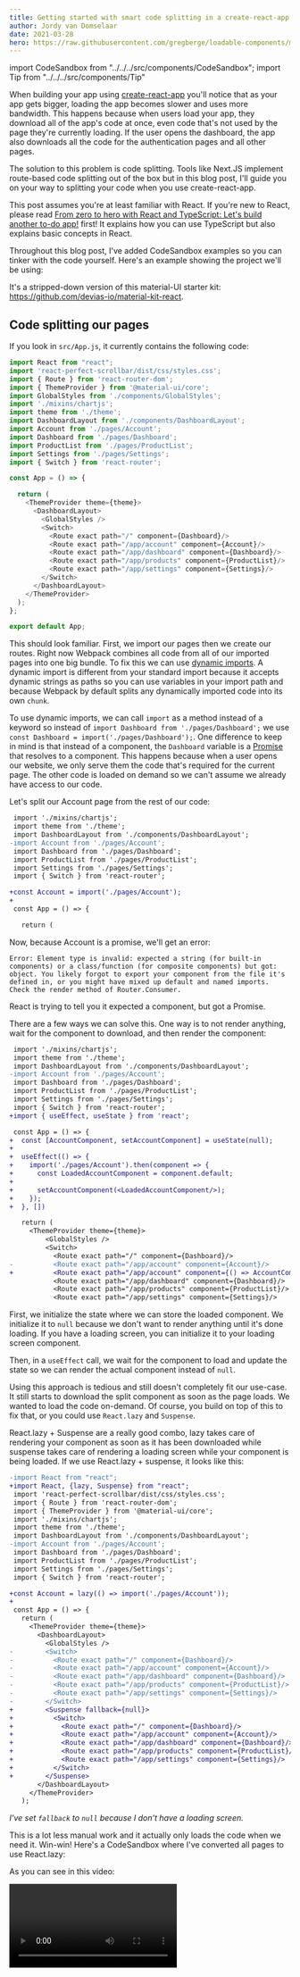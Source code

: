 ```yaml
---
title: Getting started with smart code splitting in a create-react-app
author: Jordy van Domselaar
date: 2021-03-28
hero: https://raw.githubusercontent.com/gregberge/loadable-components/master/resources/loadable-components.png
---
```

import CodeSandbox from "../../../src/components/CodeSandbox";
import Tip from "../../../src/components/Tip"

When building your app using [create-react-app](https://reactjs.org/docs/create-a-new-react-app.html) you'll notice that as your app gets bigger, loading the app becomes slower and uses more bandwidth. This happens because when users load your app, they download all of the app's code at once, even code that's not used by the page they're currently loading. If the user opens the dashboard, the app also downloads all the code for the authentication pages and all other pages.

The solution to this problem is code splitting. Tools like Next.JS implement route-based code splitting out of the box but in this blog post, I'll guide you on your way to splitting your code when you use create-react-app.

<Tip title="important!">

This post assumes you're at least familiar with React. If you're new to React, please read [From zero to hero with React and TypeScript: Let's build another to-do app!](https://jordy.app/from-zero-to-hero-with-react-and-typescript:-let's-build-another-to-do-app!) first! It explains how you can use TypeScript but also explains basic concepts in React. 

</Tip>

Throughout this blog post, I've added CodeSandbox examples so you can tinker with the code yourself. Here's an example showing the project we'll be using:

<CodeSandbox
  title="Example project"
  url="https://codesandbox.io/embed/competent-frost-kp2x4"
/>

It's a stripped-down version of this material-UI starter kit: <https://github.com/devias-io/material-kit-react>.

## Code splitting our pages

If you look in `src/App.js`, it currently contains the following code:

```javascript
import React from "react";
import 'react-perfect-scrollbar/dist/css/styles.css';
import { Route } from 'react-router-dom';
import { ThemeProvider } from '@material-ui/core';
import GlobalStyles from './components/GlobalStyles';
import './mixins/chartjs';
import theme from './theme';
import DashboardLayout from './components/DashboardLayout';
import Account from './pages/Account';
import Dashboard from './pages/Dashboard';
import ProductList from './pages/ProductList';
import Settings from './pages/Settings';
import { Switch } from 'react-router';

const App = () => {

  return (
    <ThemeProvider theme={theme}>
      <DashboardLayout>
        <GlobalStyles />
        <Switch>
          <Route exact path="/" component={Dashboard}/>
          <Route exact path="/app/account" component={Account}/>
          <Route exact path="/app/dashboard" component={Dashboard}/>
          <Route exact path="/app/products" component={ProductList}/>
          <Route exact path="/app/settings" component={Settings}/>
        </Switch>
      </DashboardLayout>
    </ThemeProvider>
  );
};

export default App;
```

 This should look familiar. First, we import our pages then we create our routes. Right now Webpack combines all code from all of our imported pages into one big bundle. To fix this we can use [dynamic imports](https://webpack.js.org/guides/code-splitting/). A dynamic import is different from your standard import because it accepts dynamic strings as paths so you can use variables in your import path and because Webpack by default splits any dynamically imported code into its own `chunk`.

To use dynamic imports, we can call `import` as a method instead of a keyword so instead of `import Dashboard from './pages/Dashboard';` we use `const Dashboard = import('./pages/Dashboard');`. One difference to keep in mind is that instead of a component, the `Dashboard` variable is a [Promise](https://developer.mozilla.org/en-US/docs/Web/JavaScript/Reference/Global_Objects/Promise) that resolves to a component. This happens because when a user opens our website, we only serve them the code that's required for the current page. The other code is loaded on demand so we can't assume we already have access to our code.

Let's split our Account page from the rest of our code: 

```diff
 import './mixins/chartjs';
 import theme from './theme';
 import DashboardLayout from './components/DashboardLayout';
-import Account from './pages/Account';
 import Dashboard from './pages/Dashboard';
 import ProductList from './pages/ProductList';
 import Settings from './pages/Settings';
 import { Switch } from 'react-router';

+const Account = import('./pages/Account');
+
 const App = () => {

   return (
```

Now, because Account is a promise, we'll get an error:

`Error: Element type is invalid: expected a string (for built-in components) or a class/function (for composite components) but got: object. You likely forgot to export your component from the file it's defined in, or you might have mixed up default and named imports. Check the render method of Router.Consumer.`

React is trying to tell you it expected a component, but got a Promise.

There are a few ways we can solve this. One way is to not render anything, wait for the component to download, and then render the component:

```diff
 import './mixins/chartjs';
 import theme from './theme';
 import DashboardLayout from './components/DashboardLayout';
-import Account from './pages/Account';
 import Dashboard from './pages/Dashboard';
 import ProductList from './pages/ProductList';
 import Settings from './pages/Settings';
 import { Switch } from 'react-router';
+import { useEffect, useState } from 'react';

 const App = () => {
+  const [AccountComponent, setAccountComponent] = useState(null);
+
+  useEffect(() => {
+    import('./pages/Account').then(component => {
+      const LoadedAccountComponent = component.default;
+
+      setAccountComponent(<LoadedAccountComponent/>);
+    });
+  }, [])

   return (
     <ThemeProvider theme={theme}>
         <GlobalStyles />
         <Switch>
           <Route exact path="/" component={Dashboard}/>
-          <Route exact path="/app/account" component={Account}/>
+          <Route exact path="/app/account" component={() => AccountComponent}/>
           <Route exact path="/app/dashboard" component={Dashboard}/>
           <Route exact path="/app/products" component={ProductList}/>
           <Route exact path="/app/settings" component={Settings}/>
```

First, we initialize the state where we can store the loaded component. We initialize it to `null` because we don't want to render anything until it's done loading. If you have a loading screen, you can initialize it to your loading screen component.

 Then, in a `useEffect` call, we wait for the component to load and update the state so we can render the actual component instead of `null`.

Using this approach is tedious and still doesn't completely fit our use-case. It still starts to download the split component as soon as the page loads. We wanted to load the code on-demand. Of course, you build on top of this to fix that, or you could use `React.lazy` and `Suspense`.

React.lazy + Suspense are a really good combo, lazy takes care of rendering your component as soon as it has been downloaded while suspense takes care of rendering a loading screen while your component is being loaded. If we use React.lazy + suspense, it looks like this:

```diff
-import React from "react";
+import React, {lazy, Suspense} from "react";
 import 'react-perfect-scrollbar/dist/css/styles.css';
 import { Route } from 'react-router-dom';
 import { ThemeProvider } from '@material-ui/core';
 import './mixins/chartjs';
 import theme from './theme';
 import DashboardLayout from './components/DashboardLayout';
-import Account from './pages/Account';
 import Dashboard from './pages/Dashboard';
 import ProductList from './pages/ProductList';
 import Settings from './pages/Settings';
 import { Switch } from 'react-router';

+const Account = lazy(() => import('./pages/Account'));
+
 const App = () => {
   return (
     <ThemeProvider theme={theme}>
       <DashboardLayout>
         <GlobalStyles />
-        <Switch>
-          <Route exact path="/" component={Dashboard}/>
-          <Route exact path="/app/account" component={Account}/>
-          <Route exact path="/app/dashboard" component={Dashboard}/>
-          <Route exact path="/app/products" component={ProductList}/>
-          <Route exact path="/app/settings" component={Settings}/>
-        </Switch>
+        <Suspense fallback={null}>
+          <Switch>
+            <Route exact path="/" component={Dashboard}/>
+            <Route exact path="/app/account" component={Account}/>
+            <Route exact path="/app/dashboard" component={Dashboard}/>
+            <Route exact path="/app/products" component={ProductList}/>
+            <Route exact path="/app/settings" component={Settings}/>
+          </Switch>
+        </Suspense>
       </DashboardLayout>
     </ThemeProvider>
   );
```

*I've set `fallback` to `null` because I don't have a loading screen.*

This is a lot less manual work and it actually only loads the code when we need it. Win-win! Here's a CodeSandbox where I've converted all pages to use React.lazy:

<CodeSandbox
  title="Components are lazy-loaded per route"
  url="https://codesandbox.io/embed/bold-lewin-vxljt"
/>

As you can see in this video:

<video controls src="images/desktop-2021.03.30-22.31.36.02_converted.mp4" />

Additional chunks are being downloaded on-demand. When I open a page that has already been loaded, it re-uses the chunk it has already downloaded.

Thanks for checking out my blog!